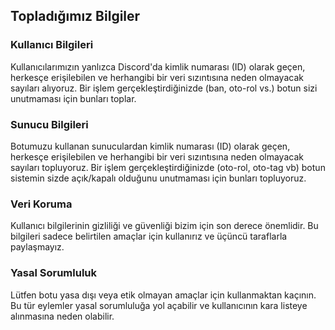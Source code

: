 ## Topladığımız Bilgiler

### Kullanıcı Bilgileri
Kullanıcılarımızın yanlızca Discord'da kimlik numarası (ID) olarak geçen, herkesçe erişilebilen ve herhangibi bir veri sızıntısına neden olmayacak sayıları alıyoruz. Bir işlem gerçekleştirdiğinizde (ban, oto-rol vs.) botun sizi unutmaması için bunları toplar.

### Sunucu Bilgileri
Botumuzu kullanan sunuculardan kimlik numarası (ID) olarak geçen, herkesçe erişilebilen ve herhangibi bir veri sızıntısına neden olmayacak sayıları topluyoruz. Bir işlem gerçekleştirdiğinizde (oto-rol, oto-tag vb) botun sistemin sizde açık/kapalı olduğunu unutmaması için bunları topluyoruz.

### Veri Koruma
Kullanıcı bilgilerinin gizliliği ve güvenliği bizim için son derece önemlidir. Bu bilgileri sadece belirtilen amaçlar için kullanırız ve üçüncü taraflarla paylaşmayız.

### Yasal Sorumluluk
Lütfen botu yasa dışı veya etik olmayan amaçlar için kullanmaktan kaçının. Bu tür eylemler yasal sorumluluğa yol açabilir ve kullanıcının kara listeye alınmasına neden olabilir.
